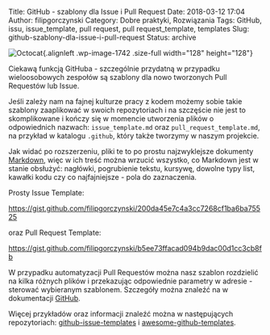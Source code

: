 Title: GitHub - szablony dla Issue i Pull Request
Date: 2018-03-12 17:04
Author: filipgorczynski
Category: Dobre praktyki, Rozwiązania
Tags: GitHub, issu, issue_template, pull request, pull request_template, templates
Slug: github-szablony-dla-issue-i-pull-request
Status: archive

![Octocat](https://filipgorczynski.files.wordpress.com/2018/03/octocat.png){.alignleft .wp-image-1742 .size-full width="128" height="128"}

Ciekawą funkcją GitHuba - szczególnie przydatną w przypadku wieloosobowych zespołów są szablony dla nowo tworzonych Pull Requestów lub Issue.

Jeśli zależy nam na fajnej kulturze pracy z kodem możemy sobie takie szablony zaaplikować w swoich repozytoriach i na szczęście nie jest to skomplikowane i kończy się w momencie utworzenia plików o odpowiednich nazwach: `issue_template.md` oraz `pull_request_template.md`, na przykład w katalogu `.github`, który także tworzymy w naszym projekcie.

Jak widać po rozszerzeniu, pliki te to po prostu najzwyklejsze dokumenty [Markdown](https://pl.wikipedia.org/wiki/Markdown), więc w ich treść można wrzucić wszystko, co Markdown jest w stanie obsłużyć: nagłówki, pogrubienie tekstu, kursywę, dowolne typy list, kawałki kodu czy co najfajniejsze - pola do zaznaczenia.

Prosty Issue Template:

https://gist.github.com/filipgorczynski/200da45e7c4a3cc7268cf1ba6ba75525

oraz Pull Request Template:

https://gist.github.com/filipgorczynski/b5ee73ffacad094b9dac00d1cc3cb8fb

W przypadku automatyzacji Pull Requestów można nasz szablon rozdzielić na kilka różnych plików i przekazując odpowiednie parametry w adresie - sterować wybieranym szablonem. Szczegóły można znaleźć na w dokumentacji [GitHub](https://help.github.com/articles/about-automation-for-issues-and-pull-requests-with-query-parameters/).

Więcej przykładów oraz informacji znaleźć można w następujących repozytoriach: [github-issue-templates](https://github.com/stevemao/github-issue-templates) i [awesome-github-templates](https://github.com/devspace/awesome-github-templates).

 
